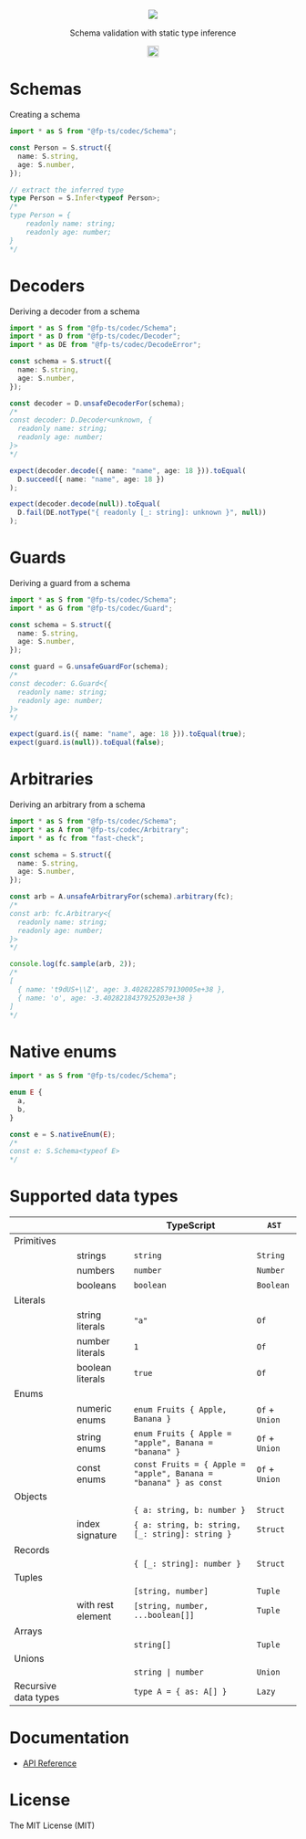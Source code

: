<h3 align="center">
  <a href="https://fp-ts.github.io/codec/">
    <img src="./docs/fp-ts-logo.png">
  </a>
</h3>

<p align="center">
Schema validation with static type inference
</p>

<p align="center">
  <a href="https://www.npmjs.com/package/@fp-ts/codec">
    <img src="https://img.shields.io/npm/dm/@fp-ts/codec.svg" alt="npm downloads" height="20">
  </a>
</p>

# Schemas

Creating a schema

```ts
import * as S from "@fp-ts/codec/Schema";

const Person = S.struct({
  name: S.string,
  age: S.number,
});

// extract the inferred type
type Person = S.Infer<typeof Person>;
/*
type Person = {
    readonly name: string;
    readonly age: number;
}
*/
```

# Decoders

Deriving a decoder from a schema

```ts
import * as S from "@fp-ts/codec/Schema";
import * as D from "@fp-ts/codec/Decoder";
import * as DE from "@fp-ts/codec/DecodeError";

const schema = S.struct({
  name: S.string,
  age: S.number,
});

const decoder = D.unsafeDecoderFor(schema);
/*
const decoder: D.Decoder<unknown, {
  readonly name: string;
  readonly age: number;
}>
*/

expect(decoder.decode({ name: "name", age: 18 })).toEqual(
  D.succeed({ name: "name", age: 18 })
);

expect(decoder.decode(null)).toEqual(
  D.fail(DE.notType("{ readonly [_: string]: unknown }", null))
);
```

# Guards

Deriving a guard from a schema

```ts
import * as S from "@fp-ts/codec/Schema";
import * as G from "@fp-ts/codec/Guard";

const schema = S.struct({
  name: S.string,
  age: S.number,
});

const guard = G.unsafeGuardFor(schema);
/*
const decoder: G.Guard<{
  readonly name: string;
  readonly age: number;
}>
*/

expect(guard.is({ name: "name", age: 18 })).toEqual(true);
expect(guard.is(null)).toEqual(false);
```

# Arbitraries

Deriving an arbitrary from a schema

```ts
import * as S from "@fp-ts/codec/Schema";
import * as A from "@fp-ts/codec/Arbitrary";
import * as fc from "fast-check";

const schema = S.struct({
  name: S.string,
  age: S.number,
});

const arb = A.unsafeArbitraryFor(schema).arbitrary(fc);
/*
const arb: fc.Arbitrary<{
  readonly name: string;
  readonly age: number;
}>
*/

console.log(fc.sample(arb, 2));
/*
[
  { name: 't9dUS+\\Z', age: 3.4028228579130005e+38 },
  { name: 'o', age: -3.4028218437925203e+38 }
]
*/
```

# Native enums

```ts
import * as S from "@fp-ts/codec/Schema";

enum E {
  a,
  b,
}

const e = S.nativeEnum(E);
/*
const e: S.Schema<typeof E>
*/
```

# Supported data types

|                      |                   | TypeScript                                                       | `AST`          |
| -------------------- | ----------------- | ---------------------------------------------------------------- | -------------- |
| Primitives           |                   |                                                                  |                |
|                      | strings           | `string`                                                         | `String`       |
|                      | numbers           | `number`                                                         | `Number`       |
|                      | booleans          | `boolean`                                                        | `Boolean`      |
| Literals             |                   |                                                                  |                |
|                      | string literals   | `"a"`                                                            | `Of`           |
|                      | number literals   | `1`                                                              | `Of`           |
|                      | boolean literals  | `true`                                                           | `Of`           |
| Enums                |                   |                                                                  |                |
|                      | numeric enums     | `enum Fruits { Apple, Banana }`                                  | `Of` + `Union` |
|                      | string enums      | `enum Fruits { Apple = "apple", Banana = "banana" }`             | `Of` + `Union` |
|                      | const enums       | `const Fruits = { Apple = "apple", Banana = "banana" } as const` | `Of` + `Union` |
| Objects              |                   |                                                                  |                |
|                      |                   | `{ a: string, b: number }`                                       | `Struct`       |
|                      | index signature   | `{ a: string, b: string, [_: string]: string }`                  | `Struct`       |
| Records              |                   |                                                                  |                |
|                      |                   | `{ [_: string]: number }`                                        | `Struct`       |
| Tuples               |                   |                                                                  |                |
|                      |                   | `[string, number]`                                               | `Tuple`        |
|                      | with rest element | `[string, number, ...boolean[]]`                                 | `Tuple`        |
| Arrays               |                   |                                                                  |                |
|                      |                   | `string[]`                                                       | `Tuple`        |
| Unions               |                   |                                                                  |                |
|                      |                   | `string \| number`                                               | `Union`        |
| Recursive data types |                   | `type A = { as: A[] }`                                           | `Lazy`         |

# Documentation

- [API Reference](https://fp-ts.github.io/codec/)

# License

The MIT License (MIT)

```

```
